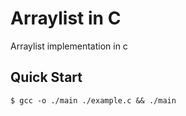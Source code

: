 Arraylist in C
==============

Arraylist implementation in c

## Quick Start

```console
$ gcc -o ./main ./example.c && ./main
```
